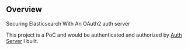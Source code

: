 ## Overview

Securing Elasticsearch With An OAuth2 auth server

This project is a PoC and would be authenticated and authorized by [Auth Server](http://malike.github.io/Spring-Security-OAuth2/) I built.



<br>
